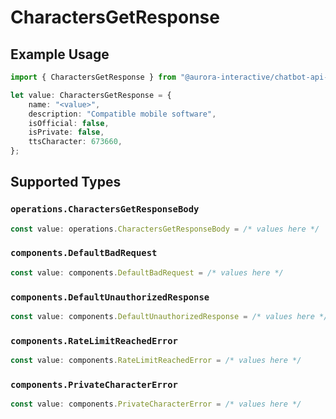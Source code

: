 # CharactersGetResponse

## Example Usage

```typescript
import { CharactersGetResponse } from "@aurora-interactive/chatbot-api-sdk/models/operations";

let value: CharactersGetResponse = {
    name: "<value>",
    description: "Compatible mobile software",
    isOfficial: false,
    isPrivate: false,
    ttsCharacter: 673660,
};
```

## Supported Types

### `operations.CharactersGetResponseBody`

```typescript
const value: operations.CharactersGetResponseBody = /* values here */
```

### `components.DefaultBadRequest`

```typescript
const value: components.DefaultBadRequest = /* values here */
```

### `components.DefaultUnauthorizedResponse`

```typescript
const value: components.DefaultUnauthorizedResponse = /* values here */
```

### `components.RateLimitReachedError`

```typescript
const value: components.RateLimitReachedError = /* values here */
```

### `components.PrivateCharacterError`

```typescript
const value: components.PrivateCharacterError = /* values here */
```

